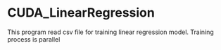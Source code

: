 # CUDA_LinearRegression

This program read csv file for training linear regression model.
Training process is parallel

